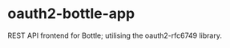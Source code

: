 oauth2-bottle-app
=================

REST API frontend for Bottle; utilising the oauth2-rfc6749 library.